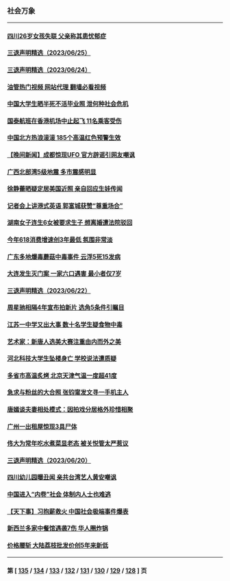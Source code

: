 ### 社会万象
---
#### [四川26岁女孩失联 父亲称其患忧郁症](../../pages/ncid282/n14022573.md?06261245) 
#### [三退声明精选（2023/06/25）](../../pages/ncid282/n14022577.md?06261245) 
#### [三退声明精选（2023/06/24）](../../pages/ncid282/n14022301.md?06261245) 
#### [油管热门视频 网站代理 翻墙必看视频](http://138.2.39.72:81/youtube.html?epic-marker?06261245)
#### [中国大学生晒半死不活毕业照 泄何种社会危机](../../pages/ncid282/n14022172.md?06261245) 
#### [国泰航班在香港机场中止起飞 11名乘客受伤](../../pages/ncid282/n14021982.md?06261245) 
#### [中国北方热浪滚滚 185个高温红色预警生效](../../pages/ncid282/n14021971.md?06261245) 
#### [【晚间新闻】成都惊现UFO 官方辟谣引网友嘲讽](../../pages/ncid282/n14021949.md?06261245) 
#### [广西北部湾5级地震 多市震感明显](../../pages/ncid282/n14021934.md?06261245) 
#### [徐静蕾晒疑定居美国近照 亲自回应生娃传闻](../../pages/ncid282/n14021766.md?06261245) 
#### [记者会上讲港式英语 郭富城获赞“尊重场合”](../../pages/ncid282/n14021703.md?06261245) 
#### [湖南女子连生6女被要求生子 想离婚遭法院驳回](../../pages/ncid282/n14021718.md?06261245) 
#### [今年618消费增速创3年最低 氛围非常淡](../../pages/ncid282/n14021499.md?06261245) 
#### [广东多地爆毒蘑菇中毒事件 云浮5死15发病](../../pages/ncid282/n14021476.md?06261245) 
#### [大连发生灭门案 一家六口遇害 最小者仅7岁](../../pages/ncid282/n14021459.md?06261245) 
#### [三退声明精选（2023/06/22）](../../pages/ncid282/n14021262.md?06261245) 
#### [周星驰相隔4年宣布拍新片 选角5条件引瞩目](../../pages/ncid282/n14021108.md?06261245) 
#### [江苏一中学又出大事 数十名学生疑食物中毒](../../pages/ncid282/n14021168.md?06261245) 
#### [艺术家：新唐人选美大赛注重由内而外之美](../../pages/ncid282/n14020608.md?06261245) 
#### [河北科技大学生坠楼身亡 学校说法遭质疑](../../pages/ncid282/n14020913.md?06261245) 
#### [多省市高温炙烤 北京天津气温一度超41度](../../pages/ncid282/n14020900.md?06261245) 
#### [急求与粉丝的大合照 张钧甯发文寻一手机主人](../../pages/ncid282/n14020646.md?06261245) 
#### [唐嫣谈夫妻相处模式：因拍戏分居格外珍惜相聚](../../pages/ncid282/n14019911.md?06261245) 
#### [广州一出租屋惊现3具尸体](../../pages/ncid282/n14020036.md?06261245) 
#### [佟大为常年吃水煮菜显老态 被关悦管太严惹议](../../pages/ncid282/n14019849.md?06261245) 
#### [三退声明精选（2023/06/20）](../../pages/ncid282/n14019867.md?06261245) 
#### [四川幼儿园曝丑闻 亲共台湾艺人黄安嘲讽](../../pages/ncid282/n14019821.md?06261245) 
#### [中国进入“内卷”社会 体制内人士也难逃](../../pages/ncid282/n14019394.md?06261245) 
#### [【天下事】习抱薪救火 中国社会极端事件爆表](../../pages/ncid282/n14019743.md?06261245) 
#### [新西兰多家中餐馆遇袭7伤 华人圈炸锅](../../pages/ncid282/n14019509.md?06261245) 
#### [价格腰斩 大陆荔枝批发价创5年来新低](../../pages/ncid282/n14019392.md?06261245) 

---
#### 第 [ [135](./135.md?06261245) / [134](./134.md?06261245) / [133](./133.md?06261245) / [132](./132.md?06261245) / [131](./131.md?06261245) / [130](./130.md?06261245) / [129](./129.md?06261245) / [128](./128.md?06261245) ] 页
